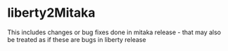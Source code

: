 # liberty2Mitaka
This includes changes or bug fixes done in mitaka release - that may also be treated as if these are bugs in liberty release
